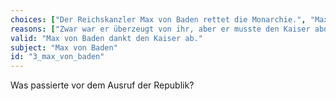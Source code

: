 ```yaml
---
choices: ["Der Reichskanzler Max von Baden rettet die Monarchie.", "Max von Baden dankt den Kaiser ab.", "Max von Baden stürzt den Kaiser und lässt sich zum Kaiser ernennen."]
reasons: ["Zwar war er überzeugt von ihr, aber er musste den Kaiser abdanken.", "Die USA bat darum, damit man einen Waffenstillstand mit ihnen schließen konnte.", "Einen Sturz wollte er definitiv nicht. Er konnte aber Vertreter des Kaisers (Reichsverweser) werden, dies wollte er jedoch nicht."]
valid: "Max von Baden dankt den Kaiser ab."
subject: "Max von Baden"
id: "3_max_von_baden"
---
```

Was passierte vor dem Ausruf der Republik?